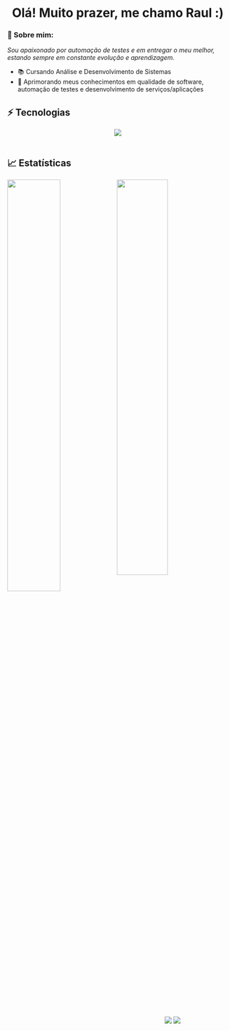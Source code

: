 <h1 align='center'>Olá! Muito prazer, me chamo Raul :)</h1>

### 👋 Sobre mim:

<p>
  <em>
   Sou apaixonado por automação de testes e em entregar o meu melhor, estando sempre em constante evolução e aprendizagem.
  </em>
</p>
 
- 📚 Cursando Análise e Desenvolvimento de Sistemas
- 🚀 Aprimorando meus conhecimentos em qualidade de software, automação de testes e desenvolvimento de serviços/aplicações

## ⚡ Tecnologias

<div align="center">
  <a href="https://skillicons.dev"> 
  <img src="https://skillicons.dev/icons?i=html,css,styledcomponents,js,ts,java,maven,spring,react,express,nodejs,jest,postman,mongo,mysql,git,gitlab"></img>
  </a>
</div>

<br>

## 📈 Estatísticas

<img align="left" width="49%" src="https://github-readme-stats.vercel.app/api?username=r4ulzito&show_icons=true&theme=merko"></img>

<img width="48%" src="https://github-readme-stats.vercel.app/api/top-langs/?username=r4ulzito&layout=compact&theme=merko"></img>

<br>

<div align="center">
  <a href="https://www.linkedin.com/in/raul-de-souza" target="_blank"><img src="https://img.shields.io/badge/-LinkedIn-%230077B5?style=for-the-badge&logo=linkedin&logoColor=white" target="_blank"></a>
  <a href = "mailto:raulsouza180802@gmail.com"><img src="https://img.shields.io/badge/-Gmail-%23333?style=for-the-badge&logo=gmail&logoColor=white" target="_blank"></a>
</div>
